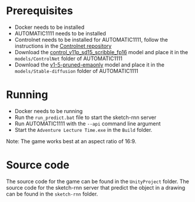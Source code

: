 # Prerequisites
- Docker needs to be installed
- AUTOMATIC1111 needs to be installed
- Controlnet needs to be installed for AUTOMATIC1111, follow the instructions in the [Controlnet repository](https://github.com/Mikubill/sd-webui-controlnet?tab=readme-ov-file#installation)
- Download the [control_v11p_sd15_scribble_fp16](https://huggingface.co/comfyanonymous/ControlNet-v1-1_fp16_safetensors/blob/main/control_v11p_sd15_scribble_fp16.safetensors) model and place it in the `models/ControlNet` folder of AUTOMATIC1111
- Download the [v1-5-pruned-emaonly](https://huggingface.co/wsj1995/stable-diffusion-models/blob/4bdfc26ef64249f9d55d28e0db9a0ee638c6a309/v1-5-pruned-emaonly.safetensors) model and place it in the `models/Stable-diffusion` folder of AUTOMATIC1111

# Running
- Docker needs to be running
- Run the `run_predict.bat` file to start the sketch-rnn server
- Run AUTOMATIC1111 with the `--api` command line argument
- Start the `Adventure Lecture Time.exe` in the `Build` folder.

Note: The game works best at an aspect ratio of 16:9.

# Source code
The source code for the game can be found in the `UnityProject` folder.
The source code for the sketch-rnn server that predict the object in a drawing can be found in the `sketch-rnn` folder.
